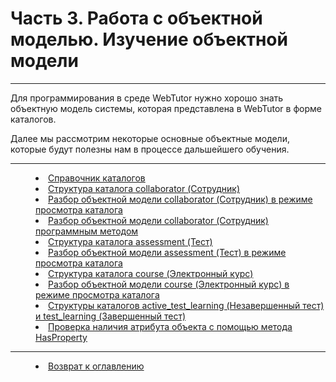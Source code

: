 # Часть 3. Работа с объектной моделью. Изучение объектной модели
***

Для программирования в среде WebTutor нужно хорошо знать объектную модель системы, которая представлена в WebTutor в форме каталогов.


Далее мы рассмотрим некоторые основные объектные модели, которые будут полезны нам в процессе дальшейшего обучения.

---


<dd><li> <a href="catalogs.md"> Справочник каталогов</a></dd>
<dd><li> <a href="collaborator.md"> Структура каталога collaborator (Сотрудник)</a></dd>
<dd><li> <a href="collaborator1.md"> Разбор объектной модели collaborator (Сотрудник) в режиме просмотра каталога</a></dd>
<dd><li> <a href="collaborator2.md"> Разбор объектной модели collaborator (Сотрудник) программным методом</a></dd>
<dd><li> <a href="assessment.md"> Структура каталога assessment (Тест)</a></dd>
<dd><li> <a href="assessment1.md"> Разбор объектной модели assessment (Тест) в режиме просмотра каталога</a></dd>
<dd><li> <a href="course.md"> Структура каталога course (Электронный курс)</a></dd>
<dd><li> <a href="course1.md"> Разбор объектной модели course (Электронный курс) в режиме просмотра каталога</a></dd>
<dd><li> <a href="other_catalogs1.md"> Структуры каталогов active_test_learning (Незавершенный тест) и test_learning (Завершенный тест)</a></dd>

<dd><li> <a href="hasproperty.md"> Проверка наличия атрибута объекта с помощью метода HasProperty</a></dd>
 


***



<dd><li> <a href="README.md"> Возврат к оглавлению</a></dd> 

